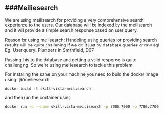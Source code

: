 ## ###Meiliesearch

We are using meilisearch for providing a very comprehensive search experience to the users.
Our database will be indexed by the meilisearch and it will provide a simple search response based on user query.

Reason for using meilisearch:
Handeling using queries for providing search results will be quite challening if we do it just by database queries or raw sql
Eg.
User query: Plumbers in Smithfield, D07

Passing this to the database and getting a valid response is quite challenging. So we're using meiliesearch to tackle this problem.

For installing the same on your machine you need to build the docker image using:
@/meiliesearch

```console
docker build -t skill-vista-meilisearch .
```

and then run the container using

```bash
docker run -d --name skill-vista-meilisearch -p 7000:7000 -p 7700:7700 skill-vista-meilisearch
```
